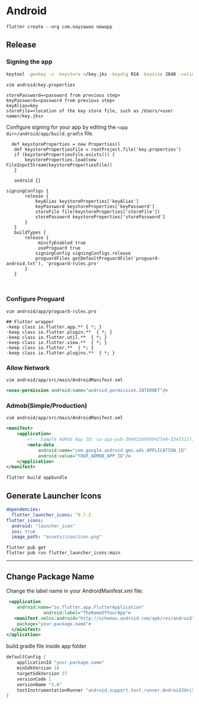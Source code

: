 # Android

```
flutter create --org com.nayzawoo newapp
```

## Release
### Signing the app

```bash
keytool -genkey -v -keystore ~/key.jks -keyalg RSA -keysize 2048 -validity 10000 -alias key
```

```
vim android/key.properties
```

```properties
storePassword=<password from previous step>
keyPassword=<password from previous step>
keyAlias=key
storeFile=<location of the key store file, such as /Users/<user name>/key.jks>
```

Configure signing for your app by editing the `<app dir>/android/app/build.gradle` file.
  
```
  def keystoreProperties = new Properties()
   def keystorePropertiesFile = rootProject.file('key.properties')
   if (keystorePropertiesFile.exists()) {
       keystoreProperties.load(new FileInputStream(keystorePropertiesFile))
   }

   android {}
   
signingConfigs {
       release {
           keyAlias keystoreProperties['keyAlias']
           keyPassword keystoreProperties['keyPassword']
           storeFile file(keystoreProperties['storeFile'])
           storePassword keystoreProperties['storePassword']
       }
   }
   buildTypes {
       release {
            minifyEnabled true
            useProguard true
           signingConfig signingConfigs.release
           proguardFiles getDefaultProguardFile('proguard-android.txt'), 'proguard-rules.pro'
       }
   }
   
   
```

### Configure Proguard

```
vim android/app/proguard-rules.pro
```

```
## Flutter wrapper
-keep class io.flutter.app.** { *; }
-keep class io.flutter.plugin.**  { *; }
-keep class io.flutter.util.**  { *; }
-keep class io.flutter.view.**  { *; }
-keep class io.flutter.**  { *; }
-keep class io.flutter.plugins.**  { *; }
```

### Allow Network

```
vim android/app/src/main/AndroidManifest.xml
```

```xml
<uses-permission android:name="android.permission.INTERNET"/>
```


### Admob(Simple/Production)

```
vim android/app/src/main/AndroidManifest.xml
```

```xml
<manifest>
    <application>
        <!-- Sample AdMob App ID: ca-app-pub-3940256099942544~3347511713 -->
        <meta-data
            android:name="com.google.android.gms.ads.APPLICATION_ID"
            android:value="YOUR_ADMOB_APP_ID"/>
    </application>
</manifest>
```

```
flutter build appbundle
```

## Generate Launcher Icons

```yaml
dependencies:
  flutter_launcher_icons: ^0.7.2
flutter_icons:
  android: "launcher_icon" 
  ios: true
  image_path: "assets/icon/icon.png"
```

```
flutter pub get
flutter pub run flutter_launcher_icons:main 
```

-----------------


## Change Package Name

Change the label name in your AndroidManifest.xml file:

```xml
 <application
    android:name="io.flutter.app.FlutterApplication"
              android:label="TheNameOfYourApp">
   <manifest xmlns:android="http://schemas.android.com/apk/res/android"
    package="your.package.name">
  </minifest>
</aplication>

```

build.gradle file inside app folder

```gradle
defaultConfig {
    applicationId "your.package.name"
    minSdkVersion 16
    targetSdkVersion 27
    versionCode 1
    versionName "1.0"
    testInstrumentationRunner "android.support.test.runner.AndroidJUnitRunner"
}
```

